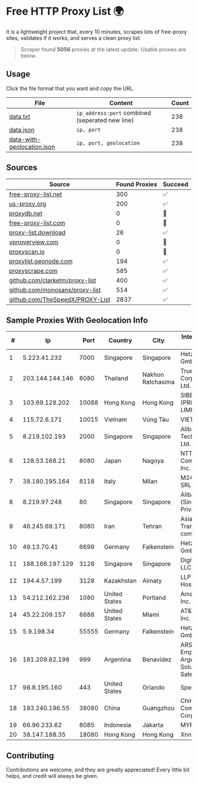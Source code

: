 
# Free HTTP Proxy List 🌍

It is a lightweight project that, every 10 minutes, scrapes lots of free-proxy sites, validates if it works, and serves a clean proxy list.


> Scraper found **5056** proxies at the latest update. Usable proxies are below.

## Usage

Click the file format that you want and copy the URL.


|File|Content|Count|
|----|-------|-----|
|[data.txt](https://raw.githubusercontent.com/themiralay/Proxy-List-World/master/data.txt)|`ip_address:port` combined (seperated new line)|238|
|[data.json](https://raw.githubusercontent.com/themiralay/Proxy-List-World/master/data.json)|`ip, port`|238|
|[data-with-geolocation.json](https://raw.githubusercontent.com/themiralay/Proxy-List-World/master/data-with-geolocation.json)|`ip, port, geolocation`|238|

## Sources

|Source|Found Proxies|Succeed|
|------|-------------|-------|
|[free-proxy-list.net](https://free-proxy-list.net)|300|✅|
|[us-proxy.org](https://www.us-proxy.org)|200|✅|
|[proxydb.net](http://proxydb.net)|0|🚫|
|[free-proxy-list.com](https://free-proxy-list.com/?page=&port=&type%5B%5D=http&type%5B%5D=https&up_time=0&search=Search)|0|🚫|
|[proxy-list.download](https://www.proxy-list.download/HTTP)|26|✅|
|[vpnoverview.com](https://vpnoverview.com/privacy/anonymous-browsing/free-proxy-servers)|0|🚫|
|[proxyscan.io](https://www.proxyscan.io)|0|🚫|
|[proxylist.geonode.com](https://proxylist.geonode.com/api/proxy-list?limit=300&page=1&sort_by=lastChecked&sort_type=desc&protocols=http,https)|194|✅|
|[proxyscrape.com](https://api.proxyscrape.com/v2/?request=displayproxies&protocol=http&timeout=10000&country=all&ssl=all&anonymity=all)|585|✅|
|[github.com/clarketm/proxy-list](https://raw.githubusercontent.com/clarketm/proxy-list/master/proxy-list-raw.txt)|400|✅|
|[github.com/monosans/proxy-list](https://raw.githubusercontent.com/monosans/proxy-list/main/proxies/http.txt)|514|✅|
|[github.com/TheSpeedX/PROXY-List](https://raw.githubusercontent.com/TheSpeedX/PROXY-List/master/http.txt)|2837|✅|


## Sample Proxies With Geolocation Info

|#|Ip|Port|Country|City|Internet Service Provider|
|-|--|----|-------|----|-------------------------|
|1|5.223.41.232|7000|Singapore|Singapore|Hetzner Online GmbH|
|2|203.144.144.146|8080|Thailand|Nakhon Ratchasima|True Internet Corporation CO. Ltd.|
|3|103.69.128.202|10088|Hong Kong|Hong Kong|SIBERFY (PRIVATE) LIMITED|
|4|115.72.6.171|10015|Vietnam|Vũng Tàu|VIETELmetro|
|5|8.219.102.193|2000|Singapore|Singapore|Alibaba (US) Technology Co., Ltd.|
|6|128.53.168.21|8080|Japan|Nagoya|NTT PC Communications, Inc.|
|7|38.180.195.164|8118|Italy|Milan|M247 Europe SRL|
|8|8.219.97.248|80|Singapore|Singapore|Alibaba Cloud (Singapore) Private Limited|
|9|46.245.69.171|8080|Iran|Tehran|Asiatech Data Transmission company|
|10|49.13.70.41|6699|Germany|Falkenstein|Hetzner Online GmbH|
|11|188.166.197.129|3128|Singapore|Singapore|DigitalOcean, LLC|
|12|194.4.57.199|3128|Kazakhstan|Almaty|LLP "Kompaniya Hoster.KZ"|
|13|54.212.162.236|1080|United States|Portland|Amazon.com, Inc.|
|14|45.22.209.157|8888|United States|Miami|AT&T Services, Inc.|
|15|5.9.198.34|55555|Germany|Falkenstein|Hetzner Online GmbH|
|16|181.209.82.198|999|Argentina|Benavídez|ARSAT - Empresa Argentina de Soluciones Satelitales S.A|
|17|98.8.195.160|443|United States|Orlando|Spectrum|
|18|183.240.196.55|38080|China|Guangzhou|China Mobile Communications Corporation|
|19|66.96.233.62|8085|Indonesia|Jakarta|MYREPUBLIC|
|20|38.147.188.35|18080|Hong Kong|Hong Kong|Xnnet LLC|



## Contributing

Contributions are welcome, and they are greatly appreciated! Every
little bit helps, and credit will always be given.

